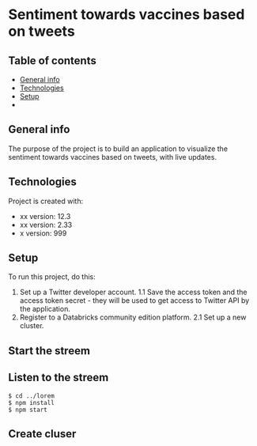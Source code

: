 # Sentiment towards vaccines based on tweets

## Table of contents
* [General info](#general-info)
* [Technologies](#technologies)
* [Setup](#setup)
* [](#setup)

## General info
The purpose of the project is to build an application to visualize the sentiment towards vaccines based on tweets, with live updates.
	
## Technologies
Project is created with:
* xx version: 12.3
* xx version: 2.33
* x version: 999
	
## Setup
To run this project, do this:
1. Set up a Twitter developer account.
1.1 Save the access token and the access token secret - they will be used to get access to Twitter API by the application.
2. Register to a Databricks community edition platform.
2.1 Set up a new cluster. 

## Start the streem

## Listen to the streem



```
$ cd ../lorem
$ npm install
$ npm start
```

## Create cluser


